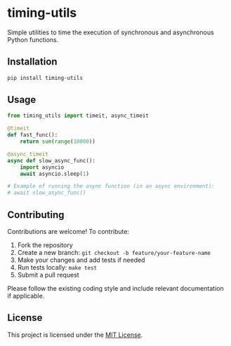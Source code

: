 # timing-utils

Simple utilities to time the execution of synchronous and asynchronous Python functions.

## Installation

```bash
pip install timing-utils
```

## Usage

```python
from timing_utils import timeit, async_timeit

@timeit
def fast_func():
    return sum(range(10000))

@async_timeit
async def slow_async_func():
    import asyncio
    await asyncio.sleep(1)

# Example of running the async function (in an async environment):
# await slow_async_func()
```

## Contributing

Contributions are welcome! To contribute:

1. Fork the repository
2. Create a new branch: `git checkout -b feature/your-feature-name`
3. Make your changes and add tests if needed
4. Run tests locally: `make test`
5. Submit a pull request

Please follow the existing coding style and include relevant documentation if applicable.

## License

This project is licensed under the [MIT License](LICENSE).